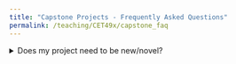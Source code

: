 ```yaml
---
title: "Capstone Projects - Frequently Asked Questions"
permalink: /teaching/CET49x/capstone_faq
---
```


<details>
  <summary>Does my project need to be new/novel?</summary>
  No.
</details>
